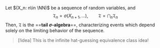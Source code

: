 Let $(X_n: n\in \NN)$ be a sequence of random variables, and
$$\mathfrak{T}_n = \sigma(X_{n+1},\dots), \qquad \mathfrak{T} = \bigcap_n \mathfrak{T}_n$$
Then, $\mathfrak{T}$ is the ==**tail $\sigma$-algebra**==, characterizing events which depend solely on the limiting behavior of the sequence.

>[!idea]
>This is the infinite hat-guessing equivalence class idea!
